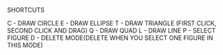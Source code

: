
SHORTCUTS

C - DRAW CIRCLE
E - DRAW ELLIPSE
T - DRAW TRIANGLE (FIRST CLICK, SECOND CLICK AND DRAG)
Q - DRAW QUAD
L - DRAW LINE
P - SELECT FIGURE
D - DELETE MODE(DELETE WHEN YOU SELECT ONE FIGURE IN THIS MODE)